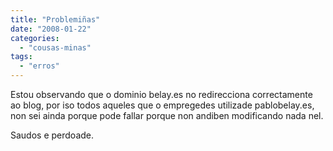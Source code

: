 ```yaml
---
title: "Problemiñas"
date: "2008-01-22"
categories: 
  - "cousas-minas"
tags: 
  - "erros"
---
```


Estou observando que o dominio belay.es no redirecciona correctamente ao blog, por iso todos aqueles que o empregedes utilizade pablobelay.es, non sei ainda porque pode fallar porque non andiben modificando nada nel.

Saudos e perdoade.
